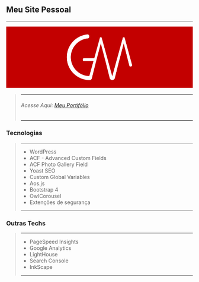 ## Meu Site Pessoal
---

![alt text](https://github.com/maccali/guilhermemaccali.com/blob/master/github.png)

> ---
> ###### Acesse Aqui: [Meu Portifólio](https://guilhermemaccali.com)
> ---

### Tecnologias
> ---
> * WordPress
> * ACF - Advanced Custom Fields
> * ACF Photo Gallery Field
> * Yoast SEO
> * Custom Global Variables
> * Aos.js
> * Bootstrap 4
> * OwlCorousel
> * Extenções de segurança
> ---

### Outras Techs
> ---
> * PageSpeed Insights
> * Google Analytics
> * LightHouse 
> * Search Console
> * InkScape
> ---